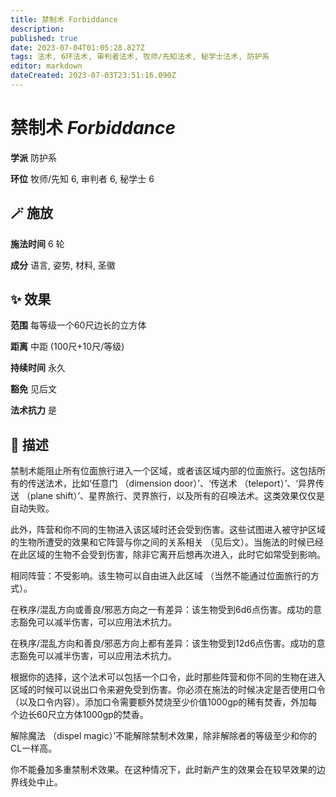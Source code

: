 ```yaml
---
title: 禁制术 Forbiddance
description: 
published: true
date: 2023-07-04T01:05:28.827Z
tags: 法术, 6环法术, 审判者法术, 牧师/先知法术, 秘学士法术, 防护系
editor: markdown
dateCreated: 2023-07-03T23:51:16.090Z
---
```


# **禁制术** *Forbiddance*

**学派** 防护系 

**环位** 牧师/先知 6, 审判者 6, 秘学士 6

## 🪄 施放

**施法时间** 6 轮

**成分** 语言, 姿势, 材料, 圣徽

## ✨ 效果  

**范围** 每等级一个60尺边长的立方体

**距离** 中距 (100尺+10尺/等级)  

**持续时间** 永久 

**豁免** 见后文

**法术抗力** 是

## 📖 描述

禁制术能阻止所有位面旅行进入一个区域，或者该区域内部的位面旅行。这包括所有的传送法术，比如‘任意门 （dimension door）’、‘传送术 （teleport）’、‘异界传送 （plane shift）’、星界旅行、灵界旅行，以及所有的召唤法术。这类效果仅仅是自动失败。

此外，阵营和你不同的生物进入该区域时还会受到伤害。这些试图进入被守护区域的生物所遭受的效果和它阵营与你之间的关系相关 （见后文）。当施法的时候已经在此区域的生物不会受到伤害，除非它离开后想再次进入，此时它如常受到影响。

相同阵营：不受影响。该生物可以自由进入此区域 （当然不能通过位面旅行的方式）。

在秩序/混乱方向或善良/邪恶方向之一有差异：该生物受到6d6点伤害。成功的意志豁免可以减半伤害，可以应用法术抗力。

在秩序/混乱方向和善良/邪恶方向上都有差异：该生物受到12d6点伤害。成功的意志豁免可以减半伤害，可以应用法术抗力。

根据你的选择，这个法术可以包括一个口令，此时那些阵营和你不同的生物在进入区域的时候可以说出口令来避免受到伤害。你必须在施法的时候决定是否使用口令 （以及口令内容）。添加口令需要额外焚烧至少价值1000gp的稀有焚香，外加每个边长60尺立方体1000gp的焚香。

解除魔法 （dispel magic）’不能解除禁制术效果，除非解除者的等级至少和你的CL一样高。

你不能叠加多重禁制术效果。在这种情况下，此时新产生的效果会在较早效果的边界线处中止。
    
